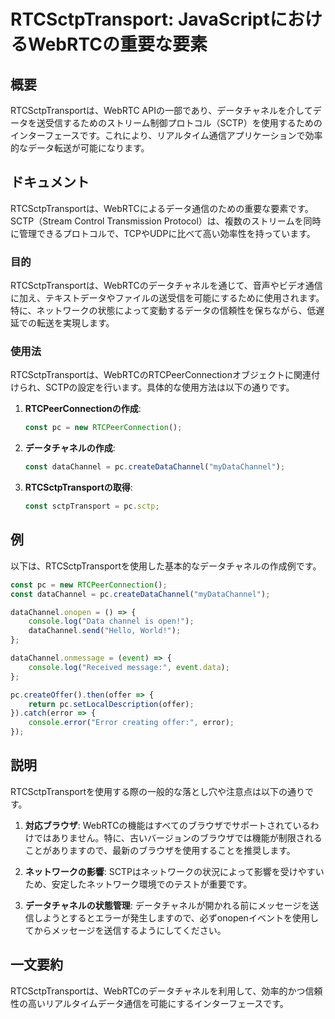 <!--
Meta Description: # RTCSctpTransport: JavaScriptにおけるWebRTCの重要な要素 ## 概要 RTCSctpTransportは、WebRTC APIの一部であり、データチャネルを介してデータを送受信するためのストリーム制御プロトコル（SCTP）を使用するためのインターフェースです。これ...
Meta Keywords: rtcsctptransportは, const, datachannel, javascript, error
-->

# RTCSctpTransport: JavaScriptにおけるWebRTCの重要な要素

## 概要
RTCSctpTransportは、WebRTC APIの一部であり、データチャネルを介してデータを送受信するためのストリーム制御プロトコル（SCTP）を使用するためのインターフェースです。これにより、リアルタイム通信アプリケーションで効率的なデータ転送が可能になります。

## ドキュメント
RTCSctpTransportは、WebRTCによるデータ通信のための重要な要素です。SCTP（Stream Control Transmission Protocol）は、複数のストリームを同時に管理できるプロトコルで、TCPやUDPに比べて高い効率性を持っています。

### 目的
RTCSctpTransportは、WebRTCのデータチャネルを通じて、音声やビデオ通信に加え、テキストデータやファイルの送受信を可能にするために使用されます。特に、ネットワークの状態によって変動するデータの信頼性を保ちながら、低遅延での転送を実現します。

### 使用法
RTCSctpTransportは、WebRTCのRTCPeerConnectionオブジェクトに関連付けられ、SCTPの設定を行います。具体的な使用方法は以下の通りです。

1. **RTCPeerConnectionの作成**:
   ```javascript
   const pc = new RTCPeerConnection();
   ```

2. **データチャネルの作成**:
   ```javascript
   const dataChannel = pc.createDataChannel("myDataChannel");
   ```

3. **RTCSctpTransportの取得**:
   ```javascript
   const sctpTransport = pc.sctp;
   ```

## 例
以下は、RTCSctpTransportを使用した基本的なデータチャネルの作成例です。

```javascript
const pc = new RTCPeerConnection();
const dataChannel = pc.createDataChannel("myDataChannel");

dataChannel.onopen = () => {
    console.log("Data channel is open!");
    dataChannel.send("Hello, World!");
};

dataChannel.onmessage = (event) => {
    console.log("Received message:", event.data);
};

pc.createOffer().then(offer => {
    return pc.setLocalDescription(offer);
}).catch(error => {
    console.error("Error creating offer:", error);
});
```

## 説明
RTCSctpTransportを使用する際の一般的な落とし穴や注意点は以下の通りです。

1. **対応ブラウザ**: WebRTCの機能はすべてのブラウザでサポートされているわけではありません。特に、古いバージョンのブラウザでは機能が制限されることがありますので、最新のブラウザを使用することを推奨します。

2. **ネットワークの影響**: SCTPはネットワークの状況によって影響を受けやすいため、安定したネットワーク環境でのテストが重要です。

3. **データチャネルの状態管理**: データチャネルが開かれる前にメッセージを送信しようとするとエラーが発生しますので、必ずonopenイベントを使用してからメッセージを送信するようにしてください。

## 一文要約
RTCSctpTransportは、WebRTCのデータチャネルを利用して、効率的かつ信頼性の高いリアルタイムデータ通信を可能にするインターフェースです。